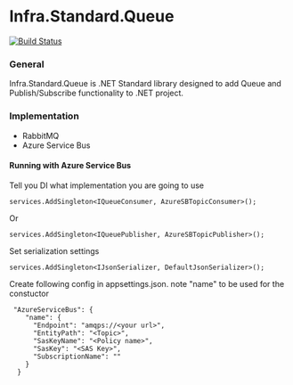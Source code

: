 # Infra.Standard.Queue

[![Build Status](https://dev.azure.com/alexlvovich/GetInfra/_apis/build/status/Build%20GetInfra.Standard.Queue?branchName=master)](https://dev.azure.com/alexlvovich/GetInfra/_build/latest?definitionId=11&branchName=master)

### General

Infra.Standard.Queue is .NET Standard library designed to add Queue and Publish/Subscribe functionality to .NET project.

### Implementation

* RabbitMQ
* Azure Service Bus


#### Running with Azure Service Bus

Tell you DI what implementation you are going to use

```
services.AddSingleton<IQueueConsumer, AzureSBTopicConsumer>();

```

Or

```
services.AddSingleton<IQueuePublisher, AzureSBTopicPublisher>();

```

Set serialization settings

```
services.AddSingleton<IJsonSerializer, DefaultJsonSerializer>();

```

Create following config in appsettings.json. note "name" to be used for the constuctor

```
 "AzureServiceBus": {
    "name": {
      "Endpoint": "amqps://<your url>",
      "EntityPath": "<Topic>",
      "SasKeyName": "<Policy name>",
      "SasKey": "<SAS Key>",
      "SubscriptionName": ""
    }
  }

```

